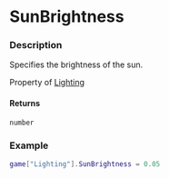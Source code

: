 # SunBrightness
### Description
Specifies the brightness of the sun.

Property of [Lighting](/classes/Lighting/)

#### Returns
`number`

### Example
```lua
game["Lighting"].SunBrightness = 0.05
```